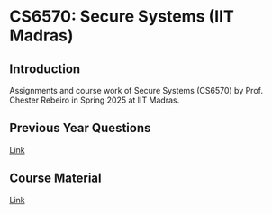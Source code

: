 
# CS6570: Secure Systems (IIT Madras)

## Introduction
Assignments and course work of Secure Systems (CS6570) by Prof. Chester Rebeiro in Spring 2025 at IIT Madras.

## Previous Year Questions
[Link](https://www.dropbox.com/scl/fo/o61uvj6zunmosgo6ctrok/AD2N7LbkFXjIVaxoS7vMwWE?rlkey=nwvnpx38g6il4pd3o8soi6s43&st=d1kzaod0&dl=0)

## Course Material
[Link](https://sites.google.com/cse.iitm.ac.in/cs6570-2025/)